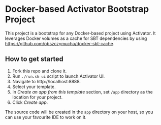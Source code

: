 # Docker-based Activator Bootstrap Project

This project is a bootstrap for any Docker-based project using Activator.
It leverages Docker volumes as a cache for SBT dependencies by using https://github.com/obszczymucha/docker-sbt-cache.

## How to get started

1. Fork this repo and clone it.
2. Run `./run.sh ui` script to launch Activator UI.
3. Navigate to http://localhost:8888.
4. Select your template.
5. In *Create an app from this template* section, set `/app` directory as the location for your project.
5. Click *Create app*.

The source code will be created in the `app` directory on your host, so you can use your favourite IDE to work on it.

